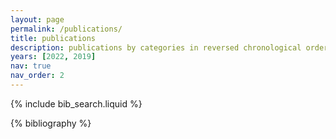 ```yaml
---
layout: page
permalink: /publications/
title: publications
description: publications by categories in reversed chronological order.
years: [2022, 2019]
nav: true
nav_order: 2
---
```


<!-- _pages/publications.md -->

<!-- Bibsearch Feature -->

{% include bib_search.liquid %}

<div class="publications">

{% bibliography %}

</div>
